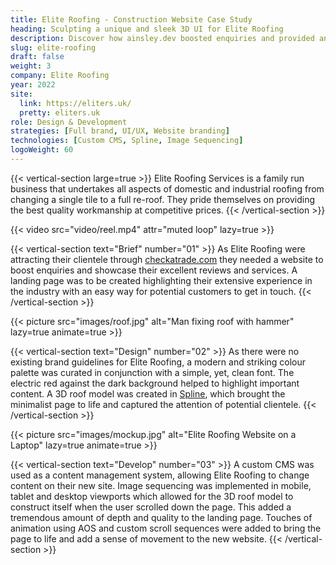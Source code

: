 ```yaml
---
title: Elite Roofing - Construction Website Case Study
heading: Sculpting a unique and sleek 3D UI for Elite Roofing
description: Discover how ainsley.dev boosted enquiries and provided an easy way to get in touch with a sleek and fluid UI for Elite Roofing.
slug: elite-roofing
draft: false
weight: 3
company: Elite Roofing
year: 2022
site:
  link: https://eliters.uk/
  pretty: eliters.uk
role: Design & Development
strategies: [Full brand, UI/UX, Website branding]
technologies: [Custom CMS, Spline, Image Sequencing]
logoWeight: 60
---
```


<!-- Intro -->
{{< vertical-section large=true >}}
Elite Roofing Services is a family run business that undertakes all aspects of domestic and industrial roofing from
changing a single tile to a full re-roof. They pride themselves on providing the best quality workmanship at competitive
prices.
{{< /vertical-section >}}

<!-- Reel -->
{{< video src="video/reel.mp4" attr="muted loop" lazy=true >}}

<!-- Brief -->
{{< vertical-section text="Brief" number="01" >}}
As Elite Roofing were attracting their clientele
through [checkatrade.com](https://www.checkatrade.com/trades/eliteroofingservicesessex) they needed a website to boost
enquiries and showcase their excellent reviews and services. A landing page was to be created highlighting their
extensive experience in the industry with an easy way for potential customers to get in touch.
{{< /vertical-section >}}

<!-- Video -->
{{< picture src="images/roof.jpg" alt="Man fixing roof with hammer" lazy=true animate=true  >}}

{{< vertical-section text="Design" number="02" >}}
As there were no existing brand guidelines for Elite Roofing, a modern and striking colour palette was curated in
conjunction with a simple, yet, clean font. The electric red against the dark background helped to highlight important
content. A 3D roof model was created in [Spline](https://spline.design/), which brought the minimalist page to life and
captured the attention of potential clientele.
{{< /vertical-section >}}

<!-- Mockup -->
{{< picture src="images/mockup.jpg" alt="Elite Roofing Website on a Laptop" lazy=true animate=true >}}

<!-- Development -->
{{< vertical-section text="Develop" number="03" >}}
A custom CMS was used as a content management system, allowing Elite Roofing to
change content on their new site. Image sequencing was implemented in mobile, tablet and desktop viewports which allowed
for the 3D roof model to construct itself when the user scrolled down the page. This added a tremendous amount of depth
and quality to the landing page. Touches of animation using AOS and custom scroll sequences were added to bring the page
to life and add a sense of movement to the new website.
{{< /vertical-section >}}
